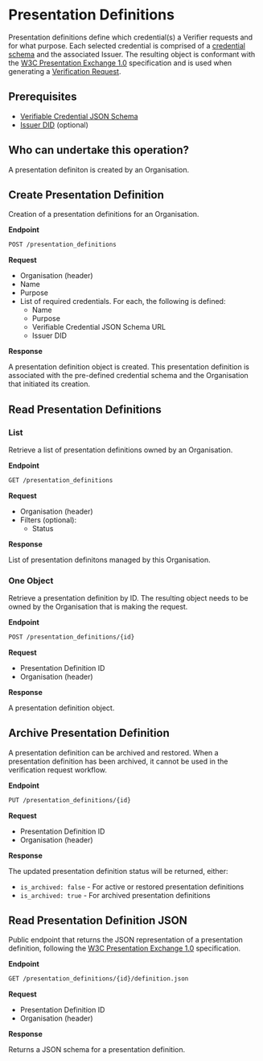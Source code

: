 # Presentation Definitions

Presentation definitions define which credential(s) a Verifier requests and for what purpose. Each selected credential is comprised of a [credential schema](credential-schemas.md) and the associated Issuer. The resulting object is conformant with the [W3C Presentation Exchange 1.0](https://identity.foundation/presentation-exchange/spec/v1.0.0/) specification and is used when generating a [Verification Request](oidc4vp.md).

## Prerequisites

* [Verifiable Credential JSON Schema](credential-schemas.md)
* [Issuer DID](dids/did-methods.md) (optional)

## Who can undertake this operation?

A presentation definiton is created by an Organisation.

## Create Presentation Definition

Creation of a presentation definitions for an Organisation.

**Endpoint**

```bash
POST /presentation_definitions
```
**Request**

* Organisation (header)
* Name
* Purpose
* List of required credentials. For each, the following is defined:
  * Name
  * Purpose
  * Verifiable Credential JSON Schema URL
  * Issuer DID

**Response**

A presentation definition object is created. This presentation definition is associated with the pre-defined credential schema and the Organisation that initiated its creation.

## Read Presentation Definitions

### List

Retrieve a list of presentation definitions owned by an Organisation.

**Endpoint**

```bash
GET /presentation_definitions
```
**Request**

* Organisation (header)
* Filters (optional):
  * Status

**Response**

List of presentation definitons managed by this Organisation.

### One Object

Retrieve a presentation definition by ID. The resulting object needs to be owned by the Organisation that is making the request.

**Endpoint**

```bash
POST /presentation_definitions/{id}
```
**Request**

* Presentation Definition ID
* Organisation (header)

**Response**

A presentation definition object.

## Archive Presentation Definition

A presentation definition can be archived and restored. When a presentation definition has been archived, it cannot be used in the verification request workflow.

**Endpoint**

```bash
PUT /presentation_definitions/{id}
```
**Request**

* Presentation Definition ID
* Organisation (header)

**Response**

The updated presentation definition status will be returned, either:
* `is_archived: false` - For active or restored presentation definitions
* `is_archived: true` - For archived presentation definitions

## Read Presentation Definition JSON

Public endpoint that returns the JSON representation of a presentation definition, following the [W3C Presentation Exchange 1.0](https://identity.foundation/presentation-exchange/spec/v1.0.0/) specification.

**Endpoint**

```bash
GET /presentation_definitions/{id}/definition.json
```
**Request**

* Presentation Definition ID
* Organisation (header)

**Response**

Returns a JSON schema for a presentation definition.
